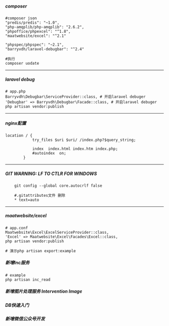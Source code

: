 ##### composer
```
#composer json
"predis/predis": "~1.0",
"php-amqplib/php-amqplib": "2.6.2",
"phpoffice/phpexcel": "^1.8",
"maatwebsite/excel": "^2.1"

"phpspec/phpspec": "~2.1",
"barryvdh/laravel-debugbar": "^2.4"

#执行
composer uodate
```
---
##### laravel debug
```
# app.php
Barryvdh\Debugbar\ServiceProvider::class, # 开启laravel debuger
'Debugbar' => Barryvdh\Debugbar\Facade::class, # 开启laravel debuger
php artisan vendor:publish
```
---
##### nginx配置
```
location / {
            try_files $uri $uri/ /index.php?$query_string;

            index  index.html index.htm index.php;
            #autoindex  on;
        }
```
---
#####  GIT WARNING:  LF TO CTLR FOR WINDOWS
```
    git config --global core.autocrlf false
    
    #.gitattributes文件 删除
    * text=auto
```
---
##### maatwebsite/excel
```
# app.conf
Maatwebsite\Excel\ExcelServiceProvider::class,
'Excel' => Maatwebsite\Excel\Facades\Excel::class,
php artisan vendor:publish

# 演示php artisan export:example
```
##### 新增Inc服务
```
# example
php artisan inc_read
```
##### 新增图片处理服务 Intervention Image
##### DB快速入门
##### 新增微信公众号开发